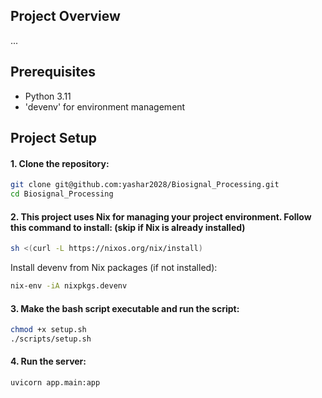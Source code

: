 ## Project Overview
...

## Prerequisites
- Python 3.11
- 'devenv' for environment management

## Project Setup

#### 1. Clone the repository:
   ```bash
   git clone git@github.com:yashar2028/Biosignal_Processing.git
   cd Biosignal_Processing
   ```
   
#### 2. This project uses Nix for managing your project environment. Follow this command to install: (skip if Nix is already installed)
   ```bash
   sh <(curl -L https://nixos.org/nix/install)
   ```
   Install devenv from Nix packages (if not installed):
   ```bash
   nix-env -iA nixpkgs.devenv
   ```

#### 3. Make the bash script executable and run the script:
   ```bash
   chmod +x setup.sh
   ./scripts/setup.sh
   ```

#### 4. Run the server:
   ```bash
   uvicorn app.main:app
   ```
